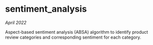 # sentiment_analysis
_April 2022_

Aspect-based sentiment analysis (ABSA) algorithm to identify product review categories and corresponding sentiment for each category.
